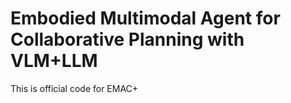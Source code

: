 # Embodied Multimodal Agent for Collaborative Planning with VLM+LLM
This is official code for EMAC+

